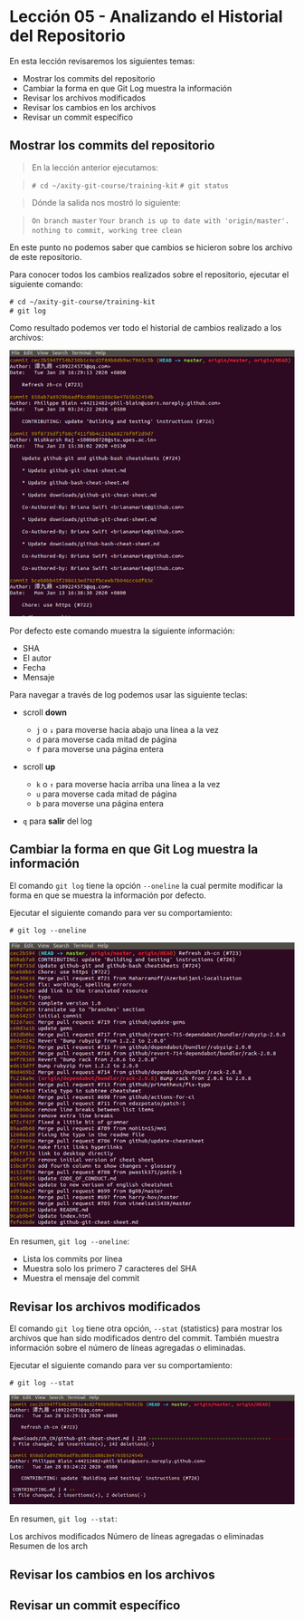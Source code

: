 # Lección 05 - Analizando el Historial del Repositorio

En esta lección revisaremos los siguientes temas:

 - Mostrar los commits del repositorio
 - Cambiar la forma en que Git Log muestra la información
 - Revisar los archivos modificados
 - Revisar los cambios en los archivos
 - Revisar un commit específico

## Mostrar los commits del repositorio

> En la lección anterior ejecutamos:

>    ```# cd ~/axity-git-course/training-kit```
>    ```# git status```

> Dónde la salida nos mostró lo siguiente:

>    ```On branch master```
>    ```Your branch is up to date with 'origin/master'.```
>    ```nothing to commit, working tree clean```

En este punto no podemos saber que cambios se hicieron sobre los archivo de este repositorio.

Para conocer todos los cambios realizados sobre el repositorio, ejecutar el siguiente comando:

    # cd ~/axity-git-course/training-kit
    # git log

Como resultado podemos ver todo el historial de cambios realizado a los archivos:

![img_git_log](images/img_git_log.png)

Por defecto este comando muestra la siguiente información:

-   SHA
-   El autor
-   Fecha
-   Mensaje

Para navegar a través de log podemos usar las siguiente teclas:

-   scroll **down**
    -   `j` o `↓` para moverse hacia abajo una línea a la vez
    -   `d` para moverse cada mitad de página
    -   `f` para moverse una página entera
-   scroll **up**
    -   `k` o `↑` para moverse hacia arriba una línea a la vez
    -   `u` para moverse cada mitad de página
    -   `b` para moverse una página entera

 - `q` para **salir** del log

## Cambiar la forma en que Git Log muestra la información

El comando `git log` tiene la opción `--oneline` la cual permite modificar la forma en que se muestra la información por defecto.

Ejecutar el siguiente comando para ver su comportamiento:

    # git log --oneline

![img_git_log_oneline](images/img_git_log_oneline.png)

En resumen, `git log --oneline`:

 - Lista los commits por línea
 - Muestra solo los primero 7 caracteres del SHA
 - Muestra el mensaje del commit

## Revisar los archivos modificados

El comando `git log` tiene otra opción, `--stat` (statistics) para mostrar los archivos que han sido modificados dentro del commit. También muestra información sobre el número de líneas agregadas o eliminadas.

Ejecutar el siguiente comando para ver su comportamiento:

    # git log --stat

![img_git_log_stat](images/img_git_log_stat.png)

En resumen, `git log --stat`:

Los archivos modificados
Número de líneas agregadas o eliminadas
Resumen de los arch

## Revisar los cambios en los archivos


## Revisar un commit específico
<!--stackedit_data:
eyJoaXN0b3J5IjpbMTg5ODUzNDA3MCwyNDkwOTM3NTAsLTEyOD
QwNDk4MTAsMTAwNzE5MDc1OSwtMTI2MjI4NTkzLC02NDQwNjcy
MzksODEwODcxMjg4LDE0MzM3NDA5MDMsLTQ0ODI0NDU5NV19
-->